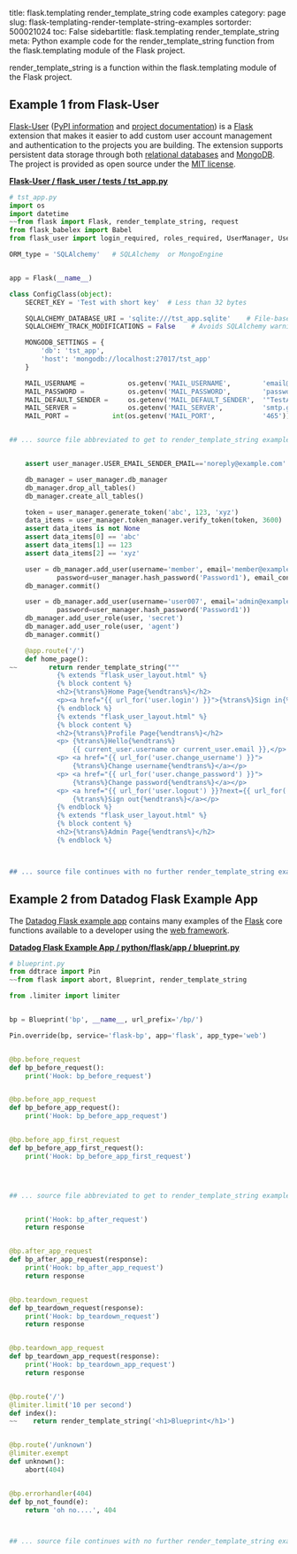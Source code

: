 title: flask.templating render_template_string code examples
category: page
slug: flask-templating-render-template-string-examples
sortorder: 500021024
toc: False
sidebartitle: flask.templating render_template_string
meta: Python example code for the render_template_string function from the flask.templating module of the Flask project.


render_template_string is a function within the flask.templating module of the Flask project.


## Example 1 from Flask-User
[Flask-User](https://github.com/lingthio/Flask-User)
([PyPI information](https://pypi.org/project/Flask-User/)
and
[project documentation](https://flask-user.readthedocs.io/en/latest/))
is a [Flask](/flask.html) extension that makes it easier to add
custom user account management and authentication to the projects
you are building. The extension supports persistent data storage
through both [relational databases](/databases.html) and
[MongoDB](/mongodb.html). The project is provided as open source under
the [MIT license](https://github.com/lingthio/Flask-User/blob/master/LICENSE.txt).

[**Flask-User / flask_user / tests / tst_app.py**](https://github.com/lingthio/Flask-User/blob/master/flask_user/tests/tst_app.py)

```python
# tst_app.py
import os
import datetime
~~from flask import Flask, render_template_string, request
from flask_babelex import Babel
from flask_user import login_required, roles_required, UserManager, UserMixin

ORM_type = 'SQLAlchemy'   # SQLAlchemy  or MongoEngine


app = Flask(__name__)

class ConfigClass(object):
    SECRET_KEY = 'Test with short key'  # Less than 32 bytes

    SQLALCHEMY_DATABASE_URI = 'sqlite:///tst_app.sqlite'    # File-based SQL database
    SQLALCHEMY_TRACK_MODIFICATIONS = False    # Avoids SQLAlchemy warning

    MONGODB_SETTINGS = {
        'db': 'tst_app',
        'host': 'mongodb://localhost:27017/tst_app'
    }

    MAIL_USERNAME =           os.getenv('MAIL_USERNAME',        'email@example.com')
    MAIL_PASSWORD =           os.getenv('MAIL_PASSWORD',        'password')
    MAIL_DEFAULT_SENDER =     os.getenv('MAIL_DEFAULT_SENDER',  '"TestApp" <noreply@example.com>')
    MAIL_SERVER =             os.getenv('MAIL_SERVER',          'smtp.gmail.com')
    MAIL_PORT =           int(os.getenv('MAIL_PORT',            '465'))


## ... source file abbreviated to get to render_template_string examples ...


    assert user_manager.USER_EMAIL_SENDER_EMAIL=='noreply@example.com'

    db_manager = user_manager.db_manager
    db_manager.drop_all_tables()
    db_manager.create_all_tables()

    token = user_manager.generate_token('abc', 123, 'xyz')
    data_items = user_manager.token_manager.verify_token(token, 3600)
    assert data_items is not None
    assert data_items[0] == 'abc'
    assert data_items[1] == 123
    assert data_items[2] == 'xyz'

    user = db_manager.add_user(username='member', email='member@example.com',
            password=user_manager.hash_password('Password1'), email_confirmed_at=datetime.datetime.utcnow())
    db_manager.commit()

    user = db_manager.add_user(username='user007', email='admin@example.com',
            password=user_manager.hash_password('Password1'))
    db_manager.add_user_role(user, 'secret')
    db_manager.add_user_role(user, 'agent')
    db_manager.commit()

    @app.route('/')
    def home_page():
~~        return render_template_string("""
            {% extends "flask_user_layout.html" %}
            {% block content %}
            <h2>{%trans%}Home Page{%endtrans%}</h2>
            <p><a href="{{ url_for('user.login') }}">{%trans%}Sign in{%endtrans%}</a></p>
            {% endblock %}
            {% extends "flask_user_layout.html" %}
            {% block content %}
            <h2>{%trans%}Profile Page{%endtrans%}</h2>
            <p> {%trans%}Hello{%endtrans%}
                {{ current_user.username or current_user.email }},</p>
            <p> <a href="{{ url_for('user.change_username') }}">
                {%trans%}Change username{%endtrans%}</a></p>
            <p> <a href="{{ url_for('user.change_password') }}">
                {%trans%}Change password{%endtrans%}</a></p>
            <p> <a href="{{ url_for('user.logout') }}?next={{ url_for('user.login') }}">
                {%trans%}Sign out{%endtrans%}</a></p>
            {% endblock %}
            {% extends "flask_user_layout.html" %}
            {% block content %}
            <h2>{%trans%}Admin Page{%endtrans%}</h2>
            {% endblock %}



## ... source file continues with no further render_template_string examples...

```


## Example 2 from Datadog Flask Example App
The [Datadog Flask example app](https://github.com/DataDog/trace-examples/tree/master/python/flask)
contains many examples of the [Flask](/flask.html) core functions
available to a developer using the [web framework](/web-frameworks.html).

[**Datadog Flask Example App / python/flask/app / blueprint.py**](https://github.com/DataDog/trace-examples/blob/master/python/flask/app/./blueprint.py)

```python
# blueprint.py
from ddtrace import Pin
~~from flask import abort, Blueprint, render_template_string

from .limiter import limiter


bp = Blueprint('bp', __name__, url_prefix='/bp/')

Pin.override(bp, service='flask-bp', app='flask', app_type='web')


@bp.before_request
def bp_before_request():
    print('Hook: bp_before_request')


@bp.before_app_request
def bp_before_app_request():
    print('Hook: bp_before_app_request')


@bp.before_app_first_request
def bp_before_app_first_request():
    print('Hook: bp_before_app_first_request')




## ... source file abbreviated to get to render_template_string examples ...


    print('Hook: bp_after_request')
    return response


@bp.after_app_request
def bp_after_app_request(response):
    print('Hook: bp_after_app_request')
    return response


@bp.teardown_request
def bp_teardown_request(response):
    print('Hook: bp_teardown_request')
    return response


@bp.teardown_app_request
def bp_teardown_app_request(response):
    print('Hook: bp_teardown_app_request')
    return response


@bp.route('/')
@limiter.limit('10 per second')
def index():
~~    return render_template_string('<h1>Blueprint</h1>')


@bp.route('/unknown')
@limiter.exempt
def unknown():
    abort(404)


@bp.errorhandler(404)
def bp_not_found(e):
    return 'oh no....', 404



## ... source file continues with no further render_template_string examples...

```

